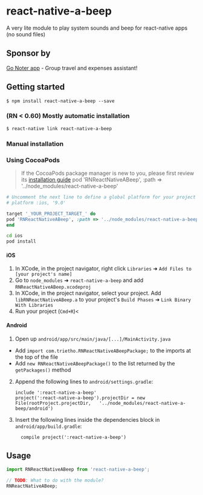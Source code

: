 
# react-native-a-beep
A very lite module to play system sounds and beep for react-native apps (no sound files)
## Sponsor by
[Go Noter app](https://gonoter.com "Go Noter - Group travel asssistant") - Group travel and expenses assistant!
## Getting started

`$ npm install react-native-a-beep --save`

### (RN < 0.60) Mostly automatic installation

`$ react-native link react-native-a-beep`

### Manual installation

### Using CocoaPods
> If the CocoaPods package manager is new to you, please first review
> its [installation guide](https://guides.cocoapods.org/using/getting-started.html)
pod 'RNReactNativeABeep', :path => '../node_modules/react-native-a-beep'
```ruby
# Uncomment the next line to define a global platform for your project
# platform :ios, '9.0'

target '_YOUR_PROJECT_TARGET_' do
pod 'RNReactNativeABeep', :path => '../node_modules/react-native-a-beep'
end
```

```sh
cd ios
pod install
```
#### iOS

1. In XCode, in the project navigator, right click `Libraries` ➜ `Add Files to [your project's name]`
2. Go to `node_modules` ➜ `react-native-a-beep` and add `RNReactNativeABeep.xcodeproj`
3. In XCode, in the project navigator, select your project. Add `libRNReactNativeABeep.a` to your project's `Build Phases` ➜ `Link Binary With Libraries`
4. Run your project (`Cmd+R`)<

#### Android

1. Open up `android/app/src/main/java/[...]/MainActivity.java`
  - Add `import com.trietho.RNReactNativeABeepPackage;` to the imports at the top of the file
  - Add `new RNReactNativeABeepPackage()` to the list returned by the `getPackages()` method
2. Append the following lines to `android/settings.gradle`:
  	```
  	include ':react-native-a-beep'
  	project(':react-native-a-beep').projectDir = new File(rootProject.projectDir, 	'../node_modules/react-native-a-beep/android')
  	```
3. Insert the following lines inside the dependencies block in `android/app/build.gradle`:
  	```
      compile project(':react-native-a-beep')
  	```

## Usage
```javascript
import RNReactNativeABeep from 'react-native-a-beep';

// TODO: What to do with the module?
RNReactNativeABeep;
```
  
